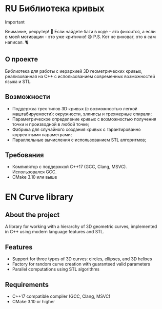 # RU Библиотека кривых 
  > [!IMPORTANT]
  > Внимание, рекрутер! 👀
  > Если найдете баги в коде - это фиксится, а если в моей мотивации - это уже критично! 😅
  > P.S. Кот не виноват, это я сам написал. 🐈
## О проекте
Библиотека для работы с иерархией 3D геометрических кривых, реализованная на C++ с использованием современных возможностей языка и STL.


## Возможности
* Поддержка трех типов 3D кривых (с возможностью легкой маштабируемости): окружности, эллипсы и трехмерные спирали;
* Параметрическое определение кривых с возможностью получения точки и производной в любой точке;
* Фабрика для случайного создания кривых с гарантированно корректными параметрами;
* Параллельные вычисления с использованием STL алгоритмов;


## Требования
* Компилятор с поддержкой C++17 (GCC, Clang, MSVC). Использовался GCC.
* CMake 3.10 или выше



# EN Curve library

## About the project
A library for working with a hierarchy of 3D geometric curves, implemented in C++ using modern language features and STL.


## Features
* Support for three types of 3D curves: circles, ellipses, and 3D helixes
* Factory for random curve creation with guaranteed valid parameters
* Parallel computations using STL algorithms


## Requirements
* C++17 compatible compiler (GCC, Clang, MSVC)
* CMake 3.10 or higher

